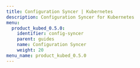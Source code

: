 ```yaml
---
title: Configuration Syncer | Kubernetes
description: Configuration Syncer for Kubernetes
menu:
  product_kubed_0.5.0:
    identifier: config-syncer
    parent: guides
    name: Configuration Syncer
    weight: 20
menu_name: product_kubed_0.5.0
---
```

